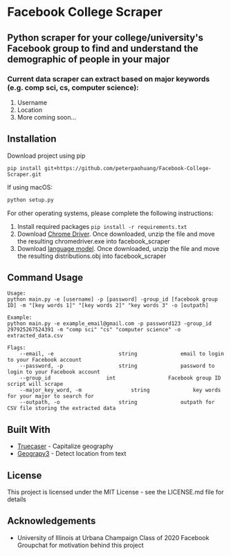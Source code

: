 # Facebook College Scraper
## Python scraper for your __college/university's Facebook group__ to find and understand the __demographic__ of people in your major

### Current data scraper can extract based on major keywords (e.g. comp sci, cs, computer science):
1. Username
2. Location
3. More coming soon...

## Installation
Download project using pip
```
pip install git+https://github.com/peterpaohuang/Facebook-College-Scraper.git
```
If using macOS:
```python
python setup.py
```
For other operating systems, please complete the following instructions:
1. Install required packages `pip install -r requirements.txt`
2. Download [Chrome Driver](https://chromedriver.storage.googleapis.com/81.0.4044.138/).
	Once downloaded, unzip the file and move the resulting chromedriver.exe into facebook_scraper
3. Download [language model](https://github.com/nreimers/truecaser/releases/download/v1.0/english_distributions.obj.zip).
	Once downloaded, unzip the file and move the resulting distributions.obj into facebook_scraper

## Command Usage

```
Usage:
python main.py -e [username] -p [password] -group_id [facebook group ID] -m "[key words 1]" "[key words 2]" "key words 3" -o [outpath]

Example:
python main.py -e example_email@gmail.com -p password123 -group_id 297925267524391 -m "comp sci" "cs" "computer science" -o extracted_data.csv

Flags:
	--email, -e 					string				email to login to your Facebook account
	--password, -p 					string				password to login to your Facebook account
	--group_id 					int 				Facebook group ID script will scrape
	--major_key_word, -m 				string 				key words for your major to search for
	--outpath, -o   				string				outpath for CSV file storing the extracted data
```

## Built With
* [Truecaser](https://github.com/nreimers/truecaser) - Capitalize geography
* [Geograpy3](https://github.com/jmbielec/geograpy3) - Detect location from text

## License
This project is licensed under the MIT License - see the LICENSE.md file for details

## Acknowledgements
* University of Illinois at Urbana Champaign Class of 2020 Facebook Groupchat for motivation behind this project
